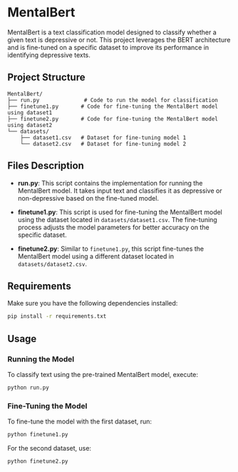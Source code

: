 # MentalBert

MentalBert is a text classification model designed to classify whether a given text is depressive or not. This project leverages the BERT architecture and is fine-tuned on a specific dataset to improve its performance in identifying depressive texts.

## Project Structure

```
MentalBert/
├── run.py              # Code to run the model for classification
├── finetune1.py       # Code for fine-tuning the MentalBert model using dataset1
├── finetune2.py       # Code for fine-tuning the MentalBert model using dataset2
└── datasets/
    ├── dataset1.csv   # Dataset for fine-tuning model 1
    └── dataset2.csv   # Dataset for fine-tuning model 2
```

## Files Description

- **run.py**: This script contains the implementation for running the MentalBert model. It takes input text and classifies it as depressive or non-depressive based on the fine-tuned model.
  
- **finetune1.py**: This script is used for fine-tuning the MentalBert model using the dataset located in `datasets/dataset1.csv`. The fine-tuning process adjusts the model parameters for better accuracy on the specific dataset.

- **finetune2.py**: Similar to `finetune1.py`, this script fine-tunes the MentalBert model using a different dataset located in `datasets/dataset2.csv`. 

## Requirements

Make sure you have the following dependencies installed:

```bash
pip install -r requirements.txt
```

## Usage

### Running the Model

To classify text using the pre-trained MentalBert model, execute:

```bash
python run.py
```

### Fine-Tuning the Model

To fine-tune the model with the first dataset, run:

```bash
python finetune1.py
```

For the second dataset, use:

```bash
python finetune2.py
```